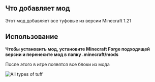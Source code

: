 ## Что добавляет мод
Этот мод добавляет все туфовые из версии Minecraft 1.21



## Использование
**Чтобы установить мод, установите Minecraft Forge подходящей версии и перенесите мод в папку .minecraft/mods**

После этого в игре появятся все блоки из мода

![All types of tuff](https://cdn.modrinth.com/data/cached_images/ea80c40d3ed5b00bb2534a6323ac965140aa75f0.png)

